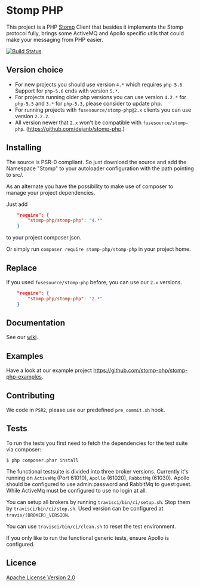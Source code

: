 # Stomp PHP

This project is a PHP [Stomp](http://stomp.github.com) Client that besides it implements the Stomp protocol fully,
brings some ActiveMQ and Apollo specific utils that could make your messaging from PHP easier.

[![Build Status](https://travis-ci.org/stomp-php/stomp-php.svg?branch=master)](https://travis-ci.org/stomp-php/stomp-php)

## Version choice

- For new projects you should use version `4.*` which requires `php-5.6`. Support for `php-5.6` ends with version `5.*`.
- For projects running older php versions you can use version `4.2.*` for `php-5.5` and `3.*` for `php-5.3`, please consider to update php.
- For running projects with `fusesource/stomp-php@2.x` clients you can use version `2.2.2`.
- All version newer that `2.x` won't be compatible with `fusesource/stomp-php`. (https://github.com/dejanb/stomp-php.)  


## Installing

The source is PSR-0 compliant. So just download the source and add the Namespace "Stomp" to your autoloader
configuration with the path pointing to src/.

As an alternate you have the possibility to make use of composer to manage your project dependencies.

Just add

```json
    "require": {
        "stomp-php/stomp-php": "4.*"
    }
```

to your project composer.json.

Or simply run `composer require stomp-php/stomp-php` in your project home.

## Replace

If you used `fusesource/stomp-php` before, you can use our `2.x` versions.

```json
    "require": {
        "stomp-php/stomp-php": "2.*"
    }
```

## Documentation

See our [wiki](https://github.com/stomp-php/stomp-php/wiki).

## Examples

Have a look at our example project https://github.com/stomp-php/stomp-php-examples.

## Contributing

We code in `PSR2`, please use our predefined `pre_commit.sh` hook. 

## Tests

To run the tests you first need to fetch the dependencies for the test suite
via composer:

    $ php composer.phar install

The functional testsuite is divided into three broker versions.
Currently it's running on `ActiveMq` (Port 61010), `Apollo` (61020), `RabbitMq` (61030).
Apollo should be configured to use admin:password and RabbitMq to guest:guest.
While ActiveMq must be configured to use no login at all.

You can setup all brokers by running `travisci/bin/ci/setup.sh`. Stop them by `travisci/bin/ci/stop.sh`.
Used version can be configured at `travis/(BROKER)_VERSION`.

You can use `travisci/bin/ci/clean.sh` to reset the test environment.

If you only like to run the functional generic tests, ensure Apollo is configured. 

## Licence

[Apache License Version 2.0](http://www.apache.org/licenses/LICENSE-2.0)